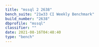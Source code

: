 ```yaml
---
title: "mssql 2 2638"
bench_suite: "21w33 CI Weekly Benchmark"
build_number: "2638"
dbprofile: "mssql"
classifier: ""
date: 2021-08-16T04:48:40
type: "bench"
---
```


